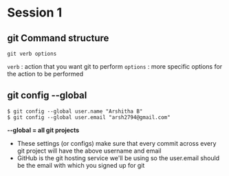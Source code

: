 # Session 1

## git Command structure
`git verb options`

`verb` : action that you want git to perform
`options` : more specific options for the action to be performed

## git config --global

``` 
$ git config --global user.name "Arshitha B" 
$ git config --global user.email "arsh2794@gmail.com"
```

**--global = all git projects**

* These settings (or configs) make sure that every commit across every git project will have the above username and email
* GitHub is the git hosting service we'll be using so the user.email should be the email with which you signed up for git

